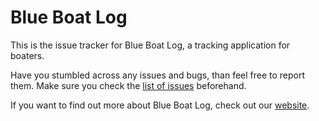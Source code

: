  # Blue Boat Log

This is the issue tracker for Blue Boat Log, a tracking application for boaters.

Have you stumbled across any issues and bugs, than feel free to report them.
Make sure you check the [list of issues](https://github.com/RobTS/BlueBoatLog-Support/issues) beforehand.

If you want to find out more about Blue Boat Log, check out our [website](https://blueboatlog.com).
